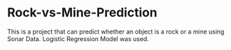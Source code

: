 # Rock-vs-Mine-Prediction

This is a project that can predict whether an object is a rock or a mine using Sonar Data.
Logistic Regression Model was used.
